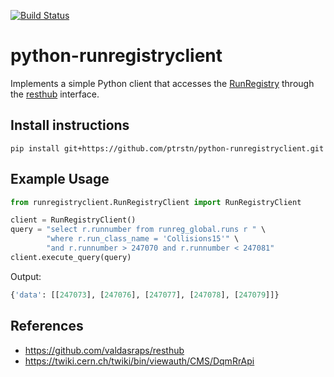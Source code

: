[![Build Status](https://travis-ci.com/ptrstn/python-runregistryclient.svg?branch=master)](https://travis-ci.com/ptrstn/python-runregistryclient)

# python-runregistryclient
Implements a simple Python client that accesses the [RunRegistry](https://cmswbmoffshift.web.cern.ch/cmswbmoffshift/runregistry_offline/index.jsf) through the [resthub](http://valdasraps.github.io/resthub/) interface.

## Install instructions
```
pip install git+https://github.com/ptrstn/python-runregistryclient.git
```

## Example Usage

```python
from runregistryclient.RunRegistryClient import RunRegistryClient

client = RunRegistryClient()
query = "select r.runnumber from runreg_global.runs r " \
        "where r.run_class_name = 'Collisions15'" \
        "and r.runnumber > 247070 and r.runnumber < 247081"
client.execute_query(query)
```
Output:
```python
{'data': [[247073], [247076], [247077], [247078], [247079]]}
```

## References
- https://github.com/valdasraps/resthub
- https://twiki.cern.ch/twiki/bin/viewauth/CMS/DqmRrApi
